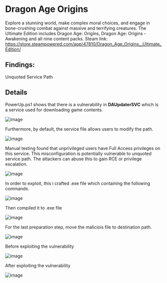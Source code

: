 <h1>Dragon Age Origins</h1>

Explore a stunning world, make complex moral choices, and engage in bone-crushing combat against massive and terrifying creatures. The Ultimate Edition includes Dragon Age: Origins, Dragon Age: Origins - Awakening and all nine content packs.
Steam link: https://store.steampowered.com/app/47810/Dragon_Age_Origins__Ultimate_Edition/

Findings:
---
Unquoted Service Path

**Details**
---

PowerUp.ps1 shows that there is a vulnerability in **DAUpdaterSVC** which is a service used for downloading game contents.

![image](https://github.com/user-attachments/assets/81c30774-1a05-4148-9ab7-b79aa10a57ac)

Furthermore, by default, the service file allows users to modify the path.

![image](https://github.com/user-attachments/assets/21b55fc8-6c4b-432b-bc76-403e5150f1b5)

Manual testing found that unprivileged users have Full Access privileges on this service. This misconfiguration is potentially vulnerable to unquoted service path. The attackers can abuse this to gain RCE or privilege escalation.

![image](https://github.com/user-attachments/assets/608637dc-ba15-4b12-9880-0c9f11afeed6)

In order to exploit, this i crafted .exe file which containing the following commands.

![image](https://github.com/user-attachments/assets/242cfb65-7da7-4b59-87b1-bbe210347dc6)

Then compiled it to .exe file

![image](https://github.com/user-attachments/assets/caaff9a5-2e9e-4570-937f-b993d6092dbe)

For the last preparation step, move the maliciois file to destination path.

![image](https://github.com/user-attachments/assets/872cfae9-8bbd-420b-bbe5-5e80c140de3f)

Before exploiting the vulnerability

![image](https://github.com/user-attachments/assets/5c39435e-bad3-4734-bedc-cd8188ef7507)

After exploiting the vulnerability

![image](https://github.com/user-attachments/assets/15fd20ca-77c3-451f-9873-42630f3d8b21)
